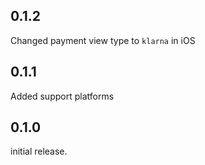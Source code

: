 ## 0.1.2

Changed payment view type to `klarna` in iOS

## 0.1.1

Added support platforms

## 0.1.0

initial release.
